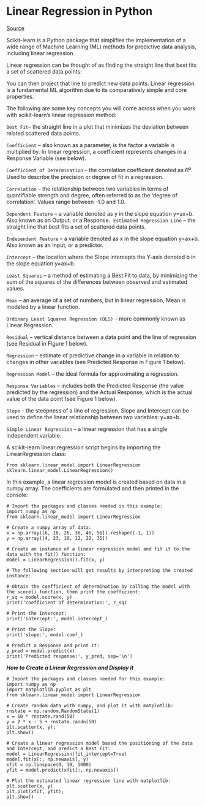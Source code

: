 # Linear Regression in Python

[Source](https://www.activestate.com/resources/quick-reads/how-to-run-linear-regressions-in-python-scikit-learn/)

Scikit-learn is a Python package that simplifies the implementation of a wide range of Machine Learning (ML) methods for predictive data analysis, including linear regression.

Linear regression can be thought of as finding the straight line that best fits a set of scattered data points: 

You can then project that line to predict new data points. Linear regression is a fundamental ML algorithm due to its comparatively simple and core properties.

The following are some key concepts you will come across when you work with scikit-learn’s linear regression method:

`Best Fit`– the straight line in a plot that minimizes the deviation between related scattered data points.

`Coefficient` – also known as a parameter, is the factor a variable is multiplied by. In linear regression, a coefficient represents changes in a Response Variable (see below).

`Coefficient of Determination` – the correlation coefficient denoted as 𝑅². Used to describe the precision or degree of fit in a regression. 

`Correlation` – the relationship between two variables in terms of quantifiable strength and degree, often referred to as the ‘degree of correlation’.  Values range between -1.0 and 1.0. 

`Dependent Feature` – a variable denoted as y in the slope equation y=ax+b. Also known as an Output, or a Response. 
`Estimated Regression Line` – the straight line that best fits a set of scattered data points.

`Independent Feature` – a variable denoted as x in the slope equation y=ax+b. Also known as an Input, or a predictor. 

`Intercept` – the location where the Slope intercepts the Y-axis denoted b in the slope equation y=ax+b. 

`Least Squares` – a method of estimating a Best Fit to data, by minimizing the sum of the squares of the differences between observed and estimated values.

`Mean` – an average of a set of numbers, but in linear regression, Mean is modeled by a linear function.

`Ordinary Least Squares Regression (OLS)` – more commonly known as Linear Regression. 

`Residual` – vertical distance between a data point and the line of regression (see Residual in Figure 1 below).

`Regression` – estimate of predictive change in a variable in relation to changes in other variables (see Predicted Response in Figure 1 below).

`Regression Model` – the ideal formula for approximating a regression.

`Response Variables` – includes both the Predicted Response (the value predicted by the regression) and the Actual Response, which is the actual value of the data point (see Figure 1 below).

`Slope` – the steepness of a line of regression. Slope and Intercept can be used to define the linear relationship between two variables: y=ax+b.

`Simple Linear Regression` – a linear regression that has a single independent variable.

A scikit-learn linear regression script begins by importing the LinearRegression class:

```
from sklearn.linear_model import LinearRegression
sklearn.linear_model.LinearRegression()
```

In this example, a linear regression model is created based on data in a numpy array. The coefficients are formulated and then printed in the console:

```
# Import the packages and classes needed in this example:
import numpy as np
from sklearn.linear_model import LinearRegression

# Create a numpy array of data:
x = np.array([6, 16, 26, 36, 46, 56]).reshape((-1, 1))
y = np.array([4, 23, 10, 12, 22, 35])

# Create an instance of a linear regression model and fit it to the data with the fit() function:
model = LinearRegression().fit(x, y) 

# The following section will get results by interpreting the created instance: 

# Obtain the coefficient of determination by calling the model with the score() function, then print the coefficient:
r_sq = model.score(x, y)
print('coefficient of determination:', r_sq)

# Print the Intercept:
print('intercept:', model.intercept_)

# Print the Slope:
print('slope:', model.coef_) 

# Predict a Response and print it:
y_pred = model.predict(x)
print('Predicted response:', y_pred, sep='\n')
```

***How to Create a Linear Regression and Display it***

```
# Import the packages and classes needed for this example:
import numpy as np
import matplotlib.pyplot as plt
from sklearn.linear_model import LinearRegression

# Create random data with numpy, and plot it with matplotlib:
rnstate = np.random.RandomState(1)
x = 10 * rnstate.rand(50)
y = 2 * x - 5 + rnstate.randn(50)
plt.scatter(x, y);
plt.show()

# Create a linear regression model based the positioning of the data and Intercept, and predict a Best Fit:
model = LinearRegression(fit_intercept=True)
model.fit(x[:, np.newaxis], y)
xfit = np.linspace(0, 10, 1000)
yfit = model.predict(xfit[:, np.newaxis])

# Plot the estimated linear regression line with matplotlib:
plt.scatter(x, y)
plt.plot(xfit, yfit);
plt.show()
```